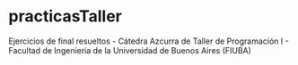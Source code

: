 # practicasTaller
Ejercicios de final resueltos - Cátedra Azcurra de Taller de Programación I - Facultad de Ingeniería de la Universidad de Buenos Aires (FIUBA)
